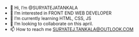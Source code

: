 - 👋 Hi, I’m @SURYATEJATANKALA
- 👀 I’m interested in FRONT END WEB DEVELOPER
- 🌱 I’m currently learning HTML, CSS, JS
- 💞️ I’m looking to collaborate on this april.
- 📫 How to reach me SURYATEJ.TANKALA@OUTLOOK.COM

<!---
SURYATEJATANKALA/SURYATEJATANKALA is a ✨ special ✨ repository because its `README.md` (this file) appears on your GitHub profile.
You can click the Preview link to take a look at your changes.
--->
